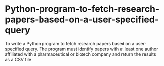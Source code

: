 # Python-program-to-fetch-research-papers-based-on-a-user-specified-query
To write a Python program to fetch research papers based on a user-specified query. The program must identify papers with at least one author affiliated with a pharmaceutical or biotech company and return the results as a CSV file
